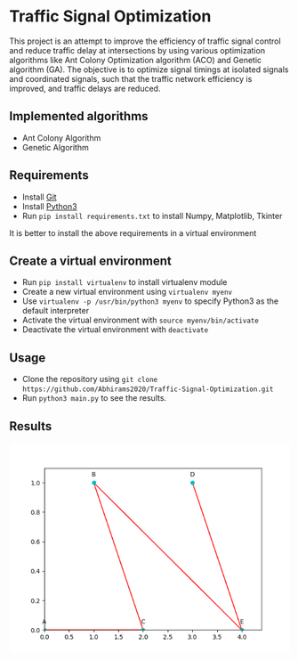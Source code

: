 # Traffic Signal Optimization
This project is an attempt to improve the efficiency of traffic signal control and reduce traffic delay at intersections by using various optimization algorithms like Ant Colony Optimization algorithm (ACO) and Genetic algorithm (GA). The objective is to optimize signal timings at isolated signals and coordinated signals, such that the traffic network efficiency is improved, and traffic delays are reduced.

## Implemented algorithms
* Ant Colony Algorithm
* Genetic Algorithm

## Requirements
* Install [Git](https://git-scm.com/downloads/ "Git Downloads")
* Install [Python3](https://www.python.org/downloads/ "Python Downloads")
* Run `pip install requirements.txt` to install Numpy, Matplotlib, Tkinter

It is better to install the above requirements in a virtual environment

## Create a virtual environment
* Run `pip install virtualenv` to install virtualenv module
* Create a new virtual environment using `virtualenv myenv`
* Use `virtualenv -p /usr/bin/python3 myenv` to specify Python3 as the default interpreter
* Activate the virtual environment with `source myenv/bin/activate`
* Deactivate the virtual environment with `deactivate`

## Usage
* Clone the repository using `git clone https://github.com/Abhirams2020/Traffic-Signal-Optimization.git`
* Run `python3 main.py` to see the results.

## Results
![alt text](/ACO/Images/Figure_1.png)
